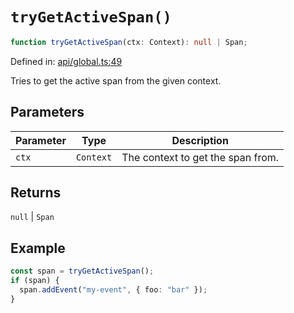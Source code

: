 # `tryGetActiveSpan()`

```ts
function tryGetActiveSpan(ctx: Context): null | Span;
```

Defined in: [api/global.ts:49](https://github.com/adobe/aio-lib-telemetry/blob/62a2891c310a2377adc467291b72c2e0696970c1/source/api/global.ts#L49)

Tries to get the active span from the given context.

## Parameters

| Parameter | Type      | Description                       |
| --------- | --------- | --------------------------------- |
| `ctx`     | `Context` | The context to get the span from. |

## Returns

`null` \| `Span`

## Example

```ts
const span = tryGetActiveSpan();
if (span) {
  span.addEvent("my-event", { foo: "bar" });
}
```
